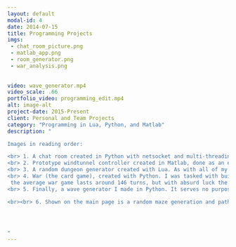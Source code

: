 ```yaml
---
layout: default
modal-id: 4
date: 2014-07-15
title: Programming Projects
imgs: 
 - chat_room_picture.png
 - matlab_app.png
 - room_generator.png
 - war_analysis.png
 
 
video: wave_generator.mp4
video_scale: .66
portfolio_video: programming_edit.mp4
alt: image-alt
project-date: 2015-Present
client: Personal and Team Projects
category: "Programming in Lua, Python, and Matlab"
description: "

Images in reading order: 

<br> 1. A chat room created in Python with netsocket and multi-threading modules.
<br> 2. Prototype windtunnel controller created in Matlab, done as an experiment in Matlab app design. It can take input for angle of attack and airspeed, export data in excel files, and show video feed while running.
<br> 3. A random dungeon generator created with Lua. As with all of my Lua work, it was done in the Roblox Studio game-dev engine.
<br> 4. War (the card game), created with Python. I was tasked with building the game as a school project, but during the task I became curious about the statistics of war. I decided to automate the game and found out that
 the average war game lasts around 146 turns, but with absurd luck the game can end in 8 moves.
<br> 5. Finally, a wave generator I made in Python. It serves no purpose other than being relaxing to watch. 

<br><br> 6. Shown on the main page is a random maze generation and pathfinding program written with Python and displayed with the tkinter module.




"
---
```

